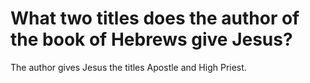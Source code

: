 # What two titles does the author of the book of Hebrews give Jesus?

The author gives Jesus the titles Apostle and High Priest.
